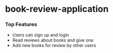 # book-review-application

### Top Features
- Users can sign up and login
- Read reviews about books and give one
- Add new books for review by other users

